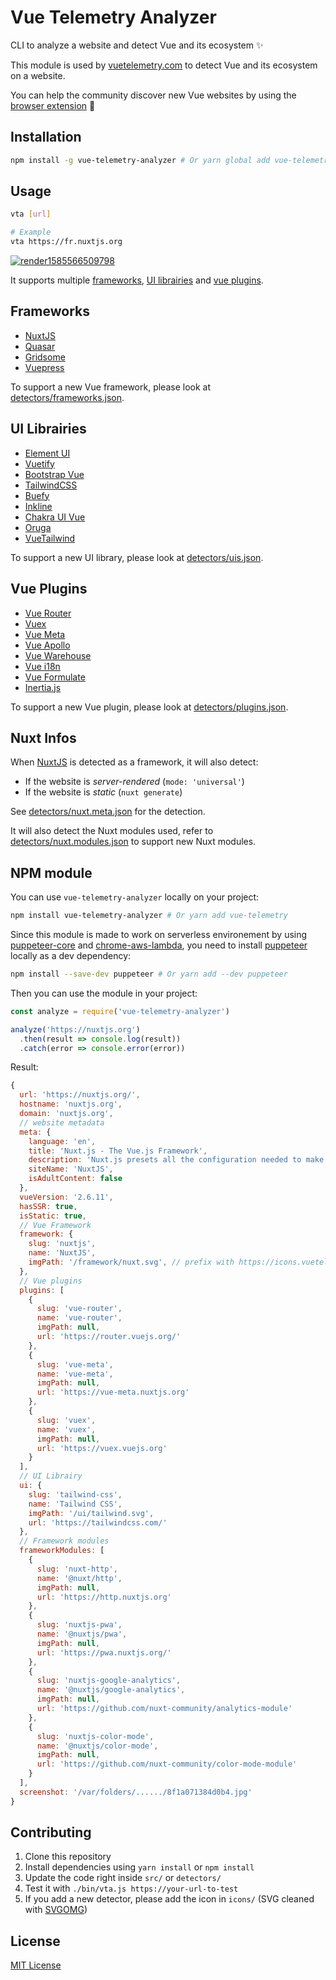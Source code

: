 # Vue Telemetry Analyzer

CLI to analyze a website and detect Vue and its ecosystem ✨

This module is used by [vuetelemetry.com](https://vuetelemetry.com) to detect Vue and its ecosystem on a website.

You can help the community discover new Vue websites by using the [browser extension](https://github.com/nuxt-company/vue-telemetry-extensions) 💚

## Installation

```bash
npm install -g vue-telemetry-analyzer # Or yarn global add vue-telemetry-analyzer
```

## Usage

```bash
vta [url]

# Example
vta https://fr.nuxtjs.org
```

[![render1585566509798](https://user-images.githubusercontent.com/904724/77906279-fb455d80-7287-11ea-86f2-d7eca773ba56.gif)](https://terminalizer.com/view/a30a95523602)


It supports multiple [frameworks](#frameworks), [UI librairies](#ui-librairies) and [vue plugins](#vue-plugins).

## Frameworks

- [NuxtJS](https://nuxtjs.org)
- [Quasar](https://quasar.dev)
- [Gridsome](https://gridsome.org)
- [Vuepress](https://vuepress.vuejs.org)

To support a new Vue framework, please look at [detectors/frameworks.json](detectors/frameworks.json).

## UI Librairies

- [Element UI](https://element.eleme.io)
- [Vuetify](https://vuetifyjs.com)
- [Bootstrap Vue](https://bootstrap-vue.js.org)
- [TailwindCSS](https://tailwindcss.com)
- [Buefy](https://buefy.org)
- [Inkline](https://inkline.io)
- [Chakra UI Vue](https://vue.chakra-ui.com)
- [Oruga](https://oruga.io)
- [VueTailwind](https://www.vue-tailwind.com/)

To support a new UI library, please look at [detectors/uis.json](detectors/uis.json).

## Vue Plugins

- [Vue Router](https://router.vuejs.org)
- [Vuex](https://vuex.vuejs.org)
- [Vue Meta](https://vue-meta.nuxtjs.org)
- [Vue Apollo](https://apollo.vuejs.org)
- [Vue Warehouse](https://marquez.co/docs/vue-warehouse)
- [Vue i18n](https://kazupon.github.io/vue-i18n/)
- [Vue Formulate](https://vueformulate.com/)
- [Inertia.js](https://inertiajs.com)

To support a new Vue plugin, please look at [detectors/plugins.json](detectors/plugins.json).

## Nuxt Infos

When [NuxtJS](https://nuxtjs.org) is detected as a framework, it will also detect:

- If the website is *server-rendered* (`mode: 'universal'`)
- If the website is *static* (`nuxt generate`)

See [detectors/nuxt.meta.json](detectors/nuxt.meta.json) for the detection.

It will also detect the Nuxt modules used, refer to [detectors/nuxt.modules.json](detectors/nuxt.modules.json) to support new Nuxt modules.


## NPM module

You can use `vue-telemetry-analyzer` locally on your project:

```bash
npm install vue-telemetry-analyzer # Or yarn add vue-telemetry
```

Since this module is made to work on serverless environement by using [puppeteer-core](https://www.npmjs.com/package/puppeteer-core) and [chrome-aws-lambda](http://npmjs.com/package/chrome-aws-lambda), you need to install [puppeteer](https://www.npmjs.com/package/puppeteer) locally as a dev dependency:

```bash
npm install --save-dev puppeteer # Or yarn add --dev puppeteer
```

Then you can use the module in your project:

```js
const analyze = require('vue-telemetry-analyzer')

analyze('https://nuxtjs.org')
  .then(result => console.log(result))
  .catch(error => console.error(error))
```

Result:

```js
{
  url: 'https://nuxtjs.org/',
  hostname: 'nuxtjs.org',
  domain: 'nuxtjs.org',
  // website metadata
  meta: {
    language: 'en',
    title: 'Nuxt.js - The Vue.js Framework',
    description: 'Nuxt.js presets all the configuration needed to make...',
    siteName: 'NuxtJS',
    isAdultContent: false
  },
  vueVersion: '2.6.11',
  hasSSR: true,
  isStatic: true,
  // Vue Framework
  framework: {
    slug: 'nuxtjs',
    name: 'NuxtJS',
    imgPath: '/framework/nuxt.svg', // prefix with https://icons.vuetelemetry.com
  },
  // Vue plugins
  plugins: [
    {
      slug: 'vue-router',
      name: 'vue-router',
      imgPath: null,
      url: 'https://router.vuejs.org/'
    },
    {
      slug: 'vue-meta',
      name: 'vue-meta',
      imgPath: null,
      url: 'https://vue-meta.nuxtjs.org'
    },
    {
      slug: 'vuex',
      name: 'vuex',
      imgPath: null,
      url: 'https://vuex.vuejs.org'
    }
  ],
  // UI Librairy
  ui: {
    slug: 'tailwind-css',
    name: 'Tailwind CSS',
    imgPath: '/ui/tailwind.svg',
    url: 'https://tailwindcss.com/'
  },
  // Framework modules
  frameworkModules: [
    {
      slug: 'nuxt-http',
      name: '@nuxt/http',
      imgPath: null,
      url: 'https://http.nuxtjs.org'
    },
    {
      slug: 'nuxtjs-pwa',
      name: '@nuxtjs/pwa',
      imgPath: null,
      url: 'https://pwa.nuxtjs.org/'
    },
    {
      slug: 'nuxtjs-google-analytics',
      name: '@nuxtjs/google-analytics',
      imgPath: null,
      url: 'https://github.com/nuxt-community/analytics-module'
    },
    {
      slug: 'nuxtjs-color-mode',
      name: '@nuxtjs/color-mode',
      imgPath: null,
      url: 'https://github.com/nuxt-community/color-mode-module'
    }
  ],
  screenshot: '/var/folders/....../8f1a071384d0b4.jpg'
}
```

## Contributing

1. Clone this repository
2. Install dependencies using `yarn install` or `npm install`
3. Update the code right inside `src/` or `detectors/`
4. Test it with `./bin/vta.js https://your-url-to-test`
5. If you add a new detector, please add the icon in `icons/` (SVG cleaned with [SVGOMG](https://jakearchibald.github.io/svgomg/))

## License

[MIT License](./LICENSE)
